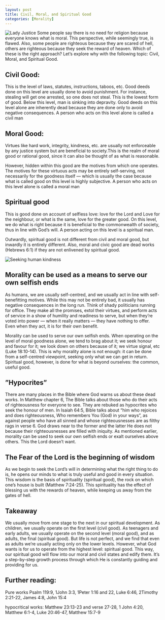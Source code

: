 ```yaml
---
layout: post
title: Civil, Moral, and Spiritual Good
categories: [Morality]
---
```


![Lady Justice](https://images.unsplash.com/photo-1589994965851-a8f479c573a9?ixlib=rb-4.0.3&ixid=MnwxMjA3fDB8MHxwaG90by1wYWdlfHx8fGVufDB8fHx8&auto=format&fit=crop&w=1740&q=80 "Lady Justice")
Some people say there is no need for religion because everyone knows what is moral. This perspective, while seemingly true, is flawed. Also, some people are righteous because they are scared of hell, others are righteous because they seek the reward of heaven. Which of these is the right approach? Let’s explore why with the following topic: Civil, Moral, and Spiritual Good.

## Civil Good:

This is the level of laws, statutes, instructions, taboos, etc. Good deeds done on this level are usually done to avoid punishment. For instance, stealing will get one arrested, so one does not steal. This is the lowest form of good. Below this level, man is sinking into depravity. Good deeds on this level alone are inherently dead because they are done only to avoid negative consequences. A person who acts on this level alone is called a civil man

## Moral Good:

Virtues like hard work, integrity, kindness, etc. are usually not enforceable by any justice system but are beneficial to society.This is the realm of moral good or rational good, since it can also be thought of as what is reasonable.

However, hidden within this good are the motives from which one operates. The motives for these virtuous acts may be entirely self-serving, not necessarily for the goodness itself — which is usually the case because what is called good on this level is highly subjective. A person who acts on this level alone is called a moral man

## Spiritual good

This is good done on account of selfless love: love for the Lord and Love for the neighbour, or what is the same, love for the greater good. On this level, we do what is right because it is beneficial to the commonwealth of society, thus in line with God’s will. A person acting on this level is a spiritual man.

Outwardly, spiritual good is not different from civil and moral good, but inwardly it is entirely different. Also, moral and civic good are dead works (Hebrews 6:1) if they are not enlivened by spiritual good.

![Seeking human kindness](https://images.unsplash.com/photo-1518398046578-8cca57782e17?ixlib=rb-4.0.3&ixid=MnwxMjA3fDB8MHxwaG90by1wYWdlfHx8fGVufDB8fHx8&auto=format&fit=crop&w=1740&q=80 "Seeking human kindness B&W")

## Morality can be used as a means to serve our own selfish ends

As humans, we are usually self-centred, and we usually act in line with self-benefitting motives. While this may not be entirely bad, it usually has negative consequences in the long run. Think of shady politicians running for office. They make all the promises, extol their virtues, and perform acts of service in a show of humility and readiness to serve, but when they’re voted into power — when it really matters — they have nothing to offer. Even when they act, it is for their own benefit.

Morality can be used to serve our own selfish ends. When operating on the level of moral goodness alone, we tend to brag about it; we seek honour and favour for it; we look down on others because of it; we virtue signal, etc (Luke 18:10-14). This is why morality alone is not enough: it can be done from a self-centred viewpoint, seeking only what we can get in return. Spiritual good, however, is done for what is beyond ourselves: the common, useful good.

## ”Hypocrites”

There are many places in the Bible where God warns us about these dead works. In Matthew chapter 6, The Bible talks about those who do their acts of righteousness for everyone to see. They are rebuked as hypocrites who seek the honour of men. In Isaiah 64:5, Bible talks about “him who rejoices and does righteousness, Who remembers You (God) in your ways”, as against people who have all sinned and whose righteousnesses are as filthy rags in verse 6. God draws near to the former and the latter He does not because their righteousnesses are filled with iniquity. As mentioned earlier, morality can be used to seek our own selfish ends or exalt ourselves above others. This the Lord doesn’t want.

## The Fear of the Lord is the beginning of wisdom

As we begin to seek the Lord’s will in determining what the right thing to do is, he opens our minds to what is truly useful and good in every situation. This wisdom is the basis of spirituality (spiritual good), the rock on which one’s house is built (Matthew 7:24-25). This spirituality has the effect of blessing us with the rewards of heaven, while keeping us away from the gates of hell.

## Takeaway

We usually move from one stage to the next in our spiritual development. As children, we usually operate on the first level (civil good). As teenagers and early adults, we usually operate on the second level (moral good), and as adults, the final (spiritual good). But life is not perfect, and we find that even as adults we’re usually acting only on the lower levels. However, what God wants is for us to operate from the highest level: spiritual good. This way, our spiritual good will flow into our moral and civil states and edify them. It’s a step-by-step growth process through which He is constantly guiding and providing for us.

## Further reading:

Pure works Psalm 119:9, 1John 3:3, 1Peter 1:16 and 22, Luke 6:46, 2Timothy 2:21-22, James 4:8, John 15:4

hypocritical works: Matthew 23:13-23 and verse 27-28, 1 John 4:20, Matthew 6:1-4, Luke 20:46-47, Matthew 15:7-9
